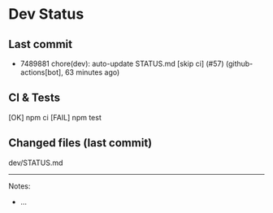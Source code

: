 # Dev Status

## Last commit
- 7489881 chore(dev): auto-update STATUS.md [skip ci] (#57) (github-actions[bot], 63 minutes ago)
## CI & Tests
[OK] npm ci
[FAIL] npm test

## Changed files (last commit)
dev/STATUS.md

---
Notes:
- ...
